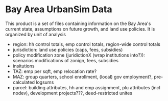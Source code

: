 # Bay Area UrbanSim Data

This product is a set of files containing information on the Bay Area's current state, assumptions on future growth, and land use policies. It is organized by unit of analysis
* region: hh control totals, emp control totals, region-wide control totals
* jurisdiction: land use policies (caps, fees, subsidies)
* policy modification zone (juridictionX (wrap institutions into?)): scenarios modifications of zonign, fees, subsidies
* insitutions
* TAZ: emp per sqft, emp relocation rate?
* MAZ: group quarters, school enrollment, (local) gov employment?, pre-calculated logsums
* parcel: building attributes, hh and emp assignment, plu attributes (incl nodev), development projects???, deed-restricted unites

##
